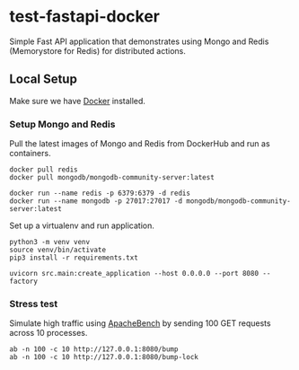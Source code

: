 # test-fastapi-docker
Simple Fast API application that demonstrates using Mongo and Redis (Memorystore for Redis) for distributed actions.

## Local Setup
Make sure we have [Docker](https://docs.docker.com/desktop/install/mac-install/) installed.
### Setup Mongo and Redis
Pull the latest images of Mongo and Redis from DockerHub and run as containers.
```shell
docker pull redis
docker pull mongodb/mongodb-community-server:latest

docker run --name redis -p 6379:6379 -d redis
docker run --name mongodb -p 27017:27017 -d mongodb/mongodb-community-server:latest
```
Set up a virtualenv and run application.
```shell
python3 -m venv venv
source venv/bin/activate
pip3 install -r requirements.txt

uvicorn src.main:create_application --host 0.0.0.0 --port 8080 --factory
```


### Stress test
Simulate high traffic using [ApacheBench](https://httpd.apache.org/docs/2.4/programs/ab.html) by sending 100 GET requests across 10 processes.
```shell
ab -n 100 -c 10 http://127.0.0.1:8080/bump
ab -n 100 -c 10 http://127.0.0.1:8080/bump-lock
```
